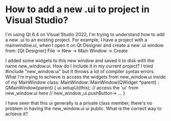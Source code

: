 
# How to add a new .ui to project in Visual Studio?

I'm using Qt 6.4 on Visual Studio 2022, I'm trying to understand how to add a new .ui to an existing project.
For example, I have a project with a mainwindow.ui, when I open it on Qt Designer and create a new .ui window from:
[Qt Designer] File -> New -> Main Window -> Create

I added some widgets to this new window and saved it to disk with the name new_window.ui.
How do I include it in my current project? I tried #include "new_window.ui" but It throws a lot of compiler syntax errors.
What I'm trying to achieve is access the widgets from new_window.ui inside of my MainWindow class:
MainWindow::MainWindow(QWidget *parent) : QMainWindow(parent)
{
    ui.setupUi(this);
    // access the 'ui' from new_window.ui here
    // new_window_ui.pushButton-> ...
}

I have seen that this ui generally is a private class member, there's no problem in having the new_window.ui ui public.
What is the correct way to achieve it?

        
